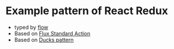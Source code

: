 # Example pattern of React Redux

* typed by [flow](https://flow.org/)
* Based on [Flux Standard Action](https://github.com/redux-utilities/flux-standard-action)
* Based on [Ducks pattern](https://github.com/erikras/ducks-modular-redux)
